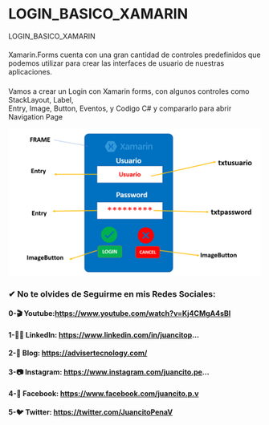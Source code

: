 # LOGIN_BASICO_XAMARIN
LOGIN_BASICO_XAMARIN
####
Xamarin.Forms cuenta con una gran cantidad de controles predefinidos que podemos utilizar para crear las interfaces de usuario de nuestras aplicaciones.

###
Vamos a crear un Login con Xamarin forms, con algunos controles como StackLayout, Label,  
Entry, Image, Button, Eventos, y Codigo C# y compararlo para abrir Navigation Page

![](login_Xamarin.png)


### ✔ No te olvides de Seguirme en mis Redes Sociales:

#### 0-🎬 Youtube:https://www.youtube.com/watch?v=Kj4CMgA4sBI
#### 1-👨‍💼 LinkedIn: https://www.linkedin.com/in/juancitop...
#### 2-📰 Blog: https://advisertecnology.com/
#### 3-📷 Instagram: https://www.instagram.com/juancito.pe...
#### 4-📑 Facebook: https://www.facebook.com/juancito.p.v​
#### 5-🐦 Twitter: https://twitter.com/JuancitoPenaV​


